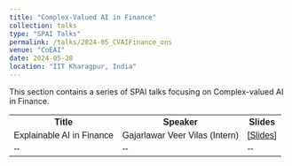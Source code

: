 ```yaml
---
title: "Complex-Valued AI in Finance" 
collection: talks
type: "SPAI Talks"
permalink: /talks/2024-05_CVAIFinance_ons
venue: "CoEAI"
date: 2024-05-28
location: "IIT Kharagpur, India"
---
```

<p style="text-align:left;">
   This section contains a series of SPAI talks focusing on Complex-valued AI in Finance. 
</p>
<html>
<head>
<style>
table {
  font-family: arial, sans-serif;
  border-collapse: collapse;
  width: 100%;
}

td, th {
  border: 1px solid #dddddd;
  text-align: left;
  padding: 8px;
}

tr:nth-child(even) {
  background-color: #dddddd;
}
</style>
</head>
<body>

<table>
  <tr>
    <th>Title</th>
    <th>Speaker</th>
    <th>Slides</th>
  </tr>
  <tr>
    <td>Explainable AI in Finance</td>
    <td>Gajarlawar Veer Vilas (Intern)</td>
    <td><a href="./../files/AI_Chem_Intro_ons.pdf">&#91;Slides&#93;</a></td>
  </tr>
  <tr>
    <td>--</td>
    <td>--</td>
    <td>--</td>
  </tr>
</table>

</body>
</html>




